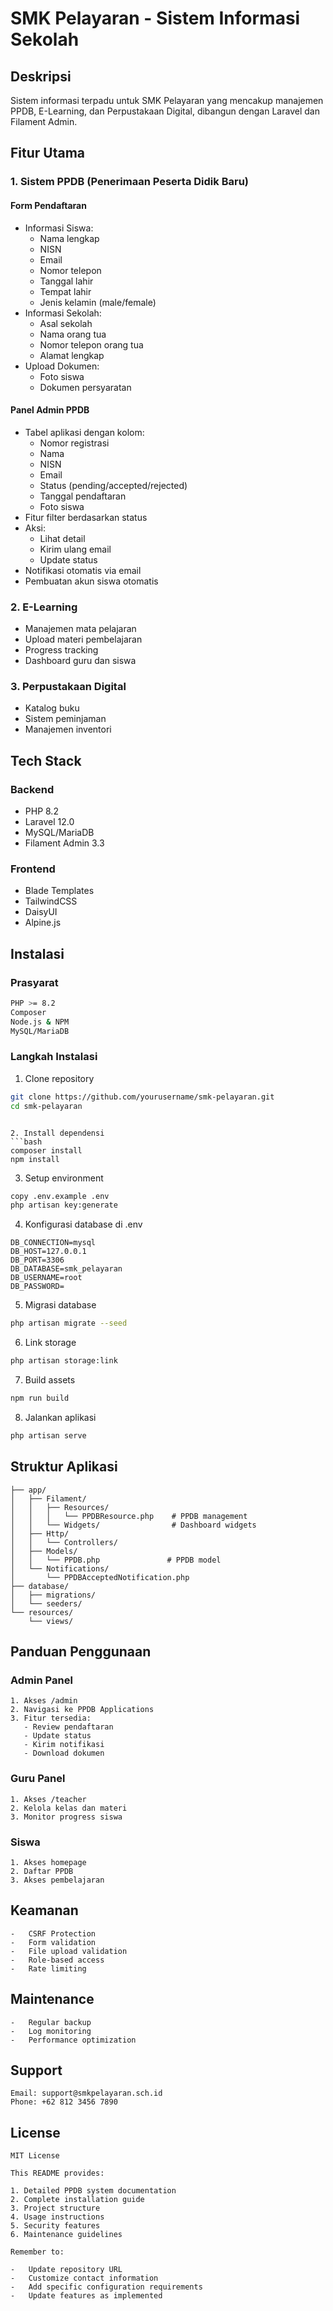 # SMK Pelayaran - Sistem Informasi Sekolah

## Deskripsi

Sistem informasi terpadu untuk SMK Pelayaran yang mencakup manajemen PPDB, E-Learning, dan Perpustakaan Digital, dibangun dengan Laravel dan Filament Admin.

## Fitur Utama

### 1. Sistem PPDB (Penerimaan Peserta Didik Baru)

#### Form Pendaftaran

-   Informasi Siswa:
    -   Nama lengkap
    -   NISN
    -   Email
    -   Nomor telepon
    -   Tanggal lahir
    -   Tempat lahir
    -   Jenis kelamin (male/female)
-   Informasi Sekolah:
    -   Asal sekolah
    -   Nama orang tua
    -   Nomor telepon orang tua
    -   Alamat lengkap
-   Upload Dokumen:
    -   Foto siswa
    -   Dokumen persyaratan

#### Panel Admin PPDB

-   Tabel aplikasi dengan kolom:
    -   Nomor registrasi
    -   Nama
    -   NISN
    -   Email
    -   Status (pending/accepted/rejected)
    -   Tanggal pendaftaran
    -   Foto siswa
-   Fitur filter berdasarkan status
-   Aksi:
    -   Lihat detail
    -   Kirim ulang email
    -   Update status
-   Notifikasi otomatis via email
-   Pembuatan akun siswa otomatis

### 2. E-Learning

-   Manajemen mata pelajaran
-   Upload materi pembelajaran
-   Progress tracking
-   Dashboard guru dan siswa

### 3. Perpustakaan Digital

-   Katalog buku
-   Sistem peminjaman
-   Manajemen inventori

## Tech Stack

### Backend

-   PHP 8.2
-   Laravel 12.0
-   MySQL/MariaDB
-   Filament Admin 3.3

### Frontend

-   Blade Templates
-   TailwindCSS
-   DaisyUI
-   Alpine.js

## Instalasi

### Prasyarat

```bash
PHP >= 8.2
Composer
Node.js & NPM
MySQL/MariaDB
```

### Langkah Instalasi

1. Clone repository

```bash
git clone https://github.com/yourusername/smk-pelayaran.git
cd smk-pelayaran
```

````

2. Install dependensi
```bash
composer install
npm install
````

3. Setup environment

```bash
copy .env.example .env
php artisan key:generate
```

4. Konfigurasi database di .env

```env
DB_CONNECTION=mysql
DB_HOST=127.0.0.1
DB_PORT=3306
DB_DATABASE=smk_pelayaran
DB_USERNAME=root
DB_PASSWORD=
```

5. Migrasi database

```bash
php artisan migrate --seed
```

6. Link storage

```bash
php artisan storage:link
```

7. Build assets

```bash
npm run build
```

8. Jalankan aplikasi

```bash
php artisan serve
```

## Struktur Aplikasi

```plaintext
├── app/
│   ├── Filament/
│   │   ├── Resources/
│   │   │   └── PPDBResource.php    # PPDB management
│   │   └── Widgets/                # Dashboard widgets
│   ├── Http/
│   │   └── Controllers/
│   ├── Models/
│   │   └── PPDB.php               # PPDB model
│   └── Notifications/
│       └── PPDBAcceptedNotification.php
├── database/
│   ├── migrations/
│   └── seeders/
└── resources/
    └── views/
```

## Panduan Penggunaan

### Admin Panel

```
1. Akses /admin
2. Navigasi ke PPDB Applications
3. Fitur tersedia:
   - Review pendaftaran
   - Update status
   - Kirim notifikasi
   - Download dokumen
```

### Guru Panel

```
1. Akses /teacher
2. Kelola kelas dan materi
3. Monitor progress siswa
```

### Siswa

```
1. Akses homepage
2. Daftar PPDB
3. Akses pembelajaran
```

## Keamanan

```
-   CSRF Protection
-   Form validation
-   File upload validation
-   Role-based access
-   Rate limiting
```

## Maintenance

```
-   Regular backup
-   Log monitoring
-   Performance optimization
```

## Support

```
Email: support@smkpelayaran.sch.id
Phone: +62 812 3456 7890
```

## License

```
MIT License

This README provides:

1. Detailed PPDB system documentation
2. Complete installation guide
3. Project structure
4. Usage instructions
5. Security features
6. Maintenance guidelines

Remember to:

-   Update repository URL
-   Customize contact information
-   Add specific configuration requirements
-   Update features as implemented
```
